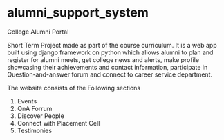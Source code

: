 # alumni_support_system
College Alumni Portal

Short Term Project made as part of the course curriculum. 
It is a web app built using django framework on python which allows 
alumni to plan and register for alumni meets, get college news and alerts, 
make profile showcasing their achievements and contact information, 
participate in Question-and-answer forum and connect to career service department.

The website consists of the Following sections
1) Events
2) QnA Forrum
3) Discover People
4) Connect with Placement Cell
5) Testimonies
